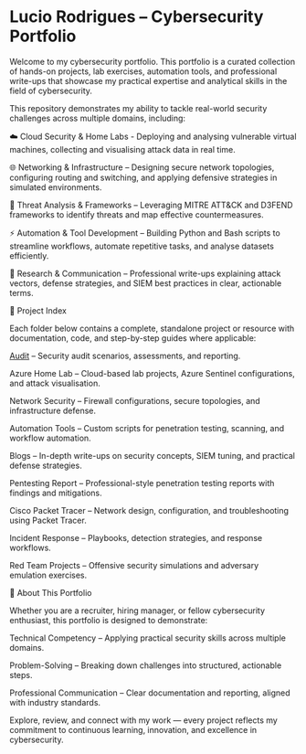 # Lucio Rodrigues – Cybersecurity Portfolio

Welcome to my cybersecurity portfolio. This portfolio is a curated collection of hands-on projects, lab exercises, automation tools, and professional write-ups that showcase my practical expertise and analytical skills in the field of cybersecurity.

This repository demonstrates my ability to tackle real-world security challenges across multiple domains, including:

☁️ Cloud Security & Home Labs - Deploying and analysing vulnerable virtual machines, collecting and visualising attack data in real time.


🌐 Networking & Infrastructure – Designing secure network topologies, configuring routing and switching, and applying defensive strategies in simulated environments.


🎯 Threat Analysis & Frameworks – Leveraging MITRE ATT&CK and D3FEND frameworks to identify threats and map effective countermeasures.


⚡ Automation & Tool Development – Building Python and Bash scripts to streamline workflows, automate repetitive tasks, and analyse datasets efficiently.


📝 Research & Communication – Professional write-ups explaining attack vectors, defense strategies, and SIEM best practices in clear, actionable terms.

📂 Project Index

Each folder below contains a complete, standalone project or resource with documentation, code, and step-by-step guides where applicable:

[Audit](./LR-Cybersecurity-Portfolio/Audit)
 – Security audit scenarios, assessments, and reporting.

Azure Home Lab
 – Cloud-based lab projects, Azure Sentinel configurations, and attack visualisation.

Network Security
 – Firewall configurations, secure topologies, and infrastructure defense.

Automation Tools
 – Custom scripts for penetration testing, scanning, and workflow automation.

Blogs
 – In-depth write-ups on security concepts, SIEM tuning, and practical defense strategies.

Pentesting Report
 – Professional-style penetration testing reports with findings and mitigations.

Cisco Packet Tracer
 – Network design, configuration, and troubleshooting using Packet Tracer.

Incident Response
 – Playbooks, detection strategies, and response workflows.

Red Team Projects
 – Offensive security simulations and adversary emulation exercises.

🚀 About This Portfolio

Whether you are a recruiter, hiring manager, or fellow cybersecurity enthusiast, this portfolio is designed to demonstrate:

Technical Competency – Applying practical security skills across multiple domains.

Problem-Solving – Breaking down challenges into structured, actionable steps.

Professional Communication – Clear documentation and reporting, aligned with industry standards.

Explore, review, and connect with my work — every project reflects my commitment to continuous learning, innovation, and excellence in cybersecurity.
